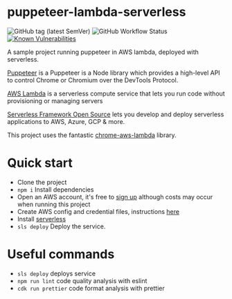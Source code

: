 # puppeteer-lambda-serverless
 ![GitHub tag (latest SemVer)](https://img.shields.io/github/v/tag/matthewthomasgb/puppeteer-lambda-serverless?label=version) ![GitHub Workflow Status](https://img.shields.io/github/workflow/status/matthewthomasgb/puppeteer-lambda-serverless/main-release) [![Known Vulnerabilities](https://snyk.io/test/github/matthewthomasgb/puppeteer-lambda-serverless/badge.svg?targetFile=package.json)](https://snyk.io/test/github/matthewthomasgb/puppeteer-lambda-serverless?targetFile=package.json)

A sample project running puppeteer in AWS lambda, deployed with serverless. 

[Puppeteer](https://pptr.dev/) is a Puppeteer is a Node library which provides a high-level API to control Chrome or Chromium over the DevTools Protocol.

[AWS Lambda](https://aws.amazon.com/lambda/) is a serverless compute service that lets you run code without provisioning or managing servers

[Serverless Framework Open Source](https://www.serverless.com/open-source/) lets you develop and deploy serverless applications to AWS, Azure, GCP & more.

This project uses the fantastic [chrome-aws-lambda](https://github.com/alixaxel/chrome-aws-lambda) library. 

# Quick start
- Clone the project
- `npm i` Install dependencies 
- Open an AWS account, it's free to [sign up](aws.amazon.com/free) although costs may occur when running this project
- Create AWS config and credential files, instructions [here](https://docs.aws.amazon.com/cli/latest/userguide/cli-configure-files.html)
- Install [serverless](https://www.serverless.com/framework/docs/getting-started/)
- `sls deploy` Deploy the service. 

# Useful commands
- `sls deploy` deploys service
- `npm run lint` code quality analysis with eslint
- `cdk run prettier` code format analysis with prettier

